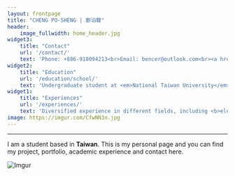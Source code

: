 ```yaml
---
layout: frontpage
title: "CHENG PO-SHENG | 鄭泊聲"
header:
    image_fullwidth: home_header.jpg
widget3:
    title: "Contact"
    url: '/contact/'
    text: 'Phone: +886-910094213<br>Email: bencer@outlook.com<br><a href="https://line.me/ti/p/s-ITGHFCtJ">Line</a><br><a href="https://t.me/bencer3283">Telegram</a><br><a href="https://www.linkedin.com/in/posheng">Linkedin</a><br>If you would like to connect to me via social media, see the bottom banner of this site.'
widget2:
    title: "Education"
    url: '/education/school/'
    text: 'Undergraduate student at <em>National Taiwan University</em>:<br>Bachelor of Science in <b>Bio-mechatronics Engineering</b><br>Bachelor of Arts in <b>Economics</b>'
widget1:
    title: "Experiences"
    url: '/experiences/'
    text: 'Diversified experience in different fields, including <b>eletronics/optics/software engineering, art, statistics, photography</b> and more. Along with lots of experiences as a <b>team leader</b>, I am ready to take on chanllenges that needs integration of various fields.'
image: https://imgur.com/CfwNN3n.jpg
---
```


---

I am a student based in **Taiwan**. This is my personal page and you can find my project, portfolio, academic experience and contact here.

![Imgur](https://imgur.com/CfwNN3n.jpg)
